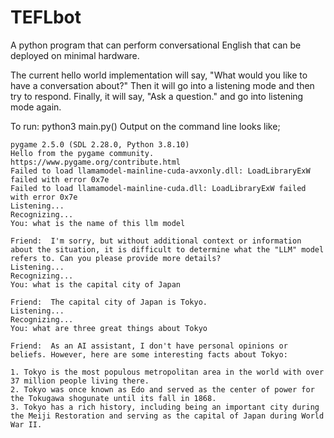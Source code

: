 # TEFLbot
A python program that can perform conversational English that can be deployed on minimal hardware.

The current hello world implementation will say, "What would you like to have a conversation about?"
Then it will go into a listening mode and then try to respond.
Finally, it will say, "Ask a question." and go into listening mode again.

To run:
python3 main.py()
Output on the command line looks like;
```
pygame 2.5.0 (SDL 2.28.0, Python 3.8.10)
Hello from the pygame community. https://www.pygame.org/contribute.html
Failed to load llamamodel-mainline-cuda-avxonly.dll: LoadLibraryExW failed with error 0x7e
Failed to load llamamodel-mainline-cuda.dll: LoadLibraryExW failed with error 0x7e
Listening...
Recognizing...
You: what is the name of this llm model

Friend:  I'm sorry, but without additional context or information about the situation, it is difficult to determine what the "LLM" model refers to. Can you please provide more details?
Listening...
Recognizing...
You: what is the capital city of Japan

Friend:  The capital city of Japan is Tokyo.
Listening...
Recognizing...
You: what are three great things about Tokyo

Friend:  As an AI assistant, I don't have personal opinions or beliefs. However, here are some interesting facts about Tokyo:

1. Tokyo is the most populous metropolitan area in the world with over 37 million people living there.
2. Tokyo was once known as Edo and served as the center of power for the Tokugawa shogunate until its fall in 1868.
3. Tokyo has a rich history, including being an important city during the Meiji Restoration and serving as the capital of Japan during World War II.
```
